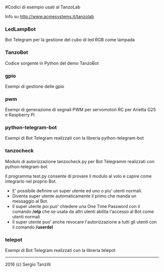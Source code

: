 #Codici di esempio usati al TanzoLab

Info su http://www.acmesystems.it/tanzolab

### LedLampBot

Bot Telegram per la gestione del cubo di led RGB come lampada

### TanzoBot

Codice sorgente in Python del demo TanzoBot

### gpio

Esempi di gestione delle gpio

### pwm

Esempi di generazione di segnali PWM per servomotori RC per Arietta G25
e Raspberry Pi

### python-telegram-bot

Esempi di Bot Telegram realizzati con la libreria python-telegram-bot

### tanzocheck

Modulo di autorizzazione tanzocheck.py per Bot Telegramm realizzati 
con python-telegram-bot

Il programma test.py consente di provare il modulo al volo
e capire come integrarlo nel proprio Bot.

* E' possibile definire un super utente ed uno o piu' utenti normali.
* Diventa super utente automaticamente il primo che manda un messaggio al Bot.
* Il super utente poi puo' chiedere una One Time Password con il 
comando __/otp__ che se usata da altri utenti abilita l'accesso al Bot 
come utenti normali
* Il super utente puo' anche revocare l'autorizzazione a tutti gli utenti
con il comando __/userdel__

### telepot

Esempi di Bot Telegram realizzati con la libreria telepot

<hr/>

2016 (c) Sergio Tanzilli

